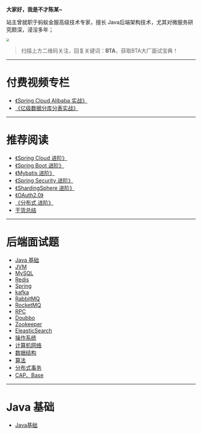 **大家好，我是不才陈某~**

站主曾就职于蚂蚁金服高级技术专家，擅长 Java后端架构技术，尤其对微服务研究颇深，浸淫多年；

<img src="https://img.java-family.cn/20220819195706.png" style="zoom:50%;"	/>

> 扫描上方二维码关注，回复关键词：**BTA**，获取BTA大厂面试宝典！

<hr/>

# 付费视频专栏
- [《Spring Cloud Alibaba 实战》](pay/Spring-Cloud-Alibaba实战.md)
- [《亿级数据分库分表实战》](pay/分库分表实战.md)

<hr/>

# 推荐阅读
- [《Spring Cloud 进阶》](spring-cloud/README.md)
- [《Spring Boot 进阶》](spring-boot/README.md)
- [《Mybatis 进阶》](Mybatis/README.md)
- [《Spring Security 进阶》](spring-security/README.md)
- [《ShardingSphere 进阶》](ShardingSphere/README.md)
- [《OAuth2.0》](OAuth2.0/README.md)
- [《分布式 进阶》](distributed/README.md)
- [干货总结](summarize/README.md)

<hr/>

# 后端面试题
- [Java 基础](interview/java-base.md)
- [JVM](interview/jvm.md)
- [MySQL](interview/MySQL.md)
- [Redis](interview/Redis.md)
- [Spring](interview/Spring.md)
- [kafka](interview/kafka.md)
- [RabbitMQ](interview/RabbitMQ.md)
- [RocketMQ](interview/RocketMQ.md)
- [RPC](interview/RPC.md)
- [Doubbo](interview/Doubbo.md)
- [Zookeeper](interview/Zookeeper.md)
- [EleasticSearch](interview/EleasticSearch.md)
- [操作系统](interview/操作系统.md)
- [计算机网络](interview/计算机网络.md)
- [数据结构](interview/数据结构.md)
- [算法](interview/算法.md)
- [分布式事务](interview/分布式事务.md)
- [CAP、Base](interview/CAP、Base理论介绍.md)

<hr/>

# Java 基础
- [Java基础](Java/README.md)

